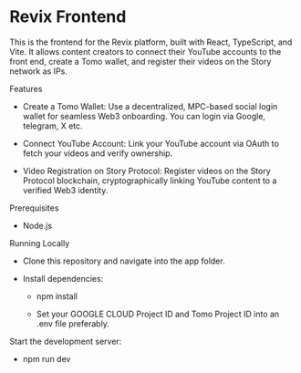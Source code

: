 # Revix Frontend

This is the frontend for the Revix platform, built with React, TypeScript, and Vite. It allows content creators to connect their YouTube accounts to the front end, create a Tomo wallet, and register their videos on the Story network as IPs.

Features

* Create a Tomo Wallet: Use a decentralized, MPC-based social login wallet for seamless Web3 onboarding. You can login via Google, telegram, X etc.

* Connect YouTube Account: Link your YouTube account via OAuth to fetch your videos and verify ownership.

* Video Registration on Story Protocol: Register videos on the Story Protocol blockchain, cryptographically linking YouTube content to a verified Web3 identity.

Prerequisites

   * Node.js

Running Locally

* Clone this repository and navigate into the app folder.

* Install dependencies:

   * npm install

   * Set your GOOGLE CLOUD Project ID and Tomo Project ID into an .env file preferably. 

Start the development server:

* npm run dev
